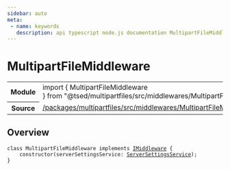 ```yaml
---
sidebar: auto
meta:
 - name: keywords
   description: api typescript node.js documentation MultipartFileMiddleware decorator
---
```

# MultipartFileMiddleware <Badge text="Decorator" type="decorator"/>
<!-- Summary -->
<section class="symbol-info"><table class="is-full-width"><tbody><tr><th>Module</th><td><div class="lang-typescript"><span class="token keyword">import</span> { MultipartFileMiddleware }&nbsp;<span class="token keyword">from</span>&nbsp;<span class="token string">"@tsed/multipartfiles/src/middlewares/MultipartFileMiddleware"</span></div></td></tr><tr><th>Source</th><td><a href="https://github.com/Romakita/ts-express-decorators/blob/v4.31.9/packages/multipartfiles/src/middlewares/MultipartFileMiddleware.ts#L0-L0">/packages/multipartfiles/src/middlewares/MultipartFileMiddleware.ts</a></td></tr></tbody></table></section>

<!-- Overview -->
## Overview


<pre><code class="typescript-lang "><span class="token keyword">class</span> MultipartFileMiddleware <span class="token keyword">implements</span> <a href="/api/common/mvc/interfaces/IMiddleware.html"><span class="token">IMiddleware</span></a> <span class="token punctuation">{</span>
    <span class="token keyword">constructor</span><span class="token punctuation">(</span>serverSettingsService<span class="token punctuation">:</span> <a href="/api/common/config/services/ServerSettingsService.html"><span class="token">ServerSettingsService</span></a><span class="token punctuation">)</span><span class="token punctuation">;</span>
<span class="token punctuation">}</span></code></pre>



<!-- Members -->